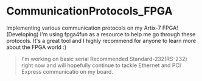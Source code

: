 # CommunicationProtocols_FPGA
Implementing various communication protocols on my Artix-7 FPGA! (Developing)
I'm using fpga4fun as a resource to help me go through these protocols. It's a great tool and I highly recommend for anyone to learn more about the FPGA world :)

>  I'm working on basic serial Recommended Standard-232(RS-232) right now and will hopefully continue to tackle Ethernet and PCI Express communicatio on my board.
